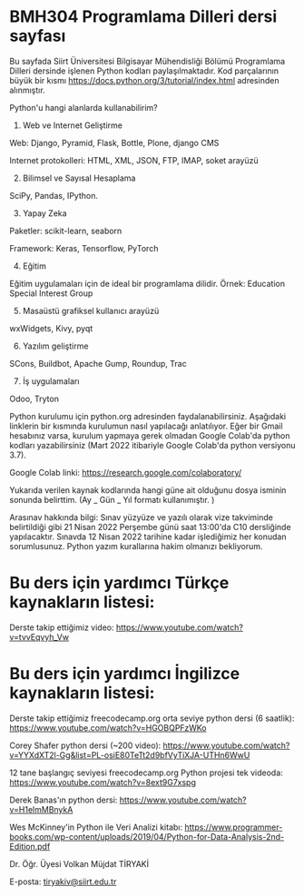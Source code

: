 # BMH304 Programlama Dilleri dersi sayfası

Bu sayfada Siirt Üniversitesi Bilgisayar Mühendisliği Bölümü Programlama Dilleri dersinde işlenen Python kodları paylaşılmaktadır. Kod parçalarının büyük bir kısmı https://docs.python.org/3/tutorial/index.html adresinden alınmıştır. 

Python'u hangi alanlarda kullanabilirim?

1) Web ve Internet Geliştirme

  Web: Django, Pyramid, Flask, Bottle, Plone, django CMS

  Internet protokolleri: HTML, XML, JSON, FTP, IMAP, soket arayüzü

2) Bilimsel ve Sayısal Hesaplama

SciPy, Pandas, IPython.

3) Yapay Zeka

Paketler: scikit-learn, seaborn

Framework: Keras, Tensorflow, PyTorch

4) Eğitim

Eğitim uygulamaları için de ideal bir programlama dilidir. Örnek: Education Special Interest Group

5) Masaüstü grafiksel kullanıcı arayüzü

wxWidgets, Kivy, pyqt

6) Yazılım geliştirme

SCons, Buildbot, Apache Gump, Roundup, Trac

7) İş uygulamaları

Odoo, Tryton

Python kurulumu için python.org adresinden faydalanabilirsiniz. Aşağıdaki linklerin bir kısmında kurulumun nasıl yapılacağı anlatılıyor. Eğer bir Gmail hesabınız varsa, kurulum yapmaya gerek olmadan Google Colab'da python kodları yazabilirsiniz (Mart 2022 itibariyle Google Colab'da python versiyonu 3.7). 

Google Colab linki: https://research.google.com/colaboratory/

Yukarıda verilen kaynak kodlarında hangi güne ait olduğunu dosya isminin sonunda belirttim. (Ay _ Gün _ Yıl formatı kullanımıştır. )

Arasınav hakkında bilgi: Sınav yüzyüze ve yazılı olarak vize takviminde belirtildiği gibi 21 Nisan 2022 Perşembe günü saat 13:00'da C10 dersliğinde yapılacaktır. Sınavda 12 Nisan 2022 tarihine kadar işlediğimiz her konudan sorumlusunuz. Python yazım kurallarına hakim olmanızı bekliyorum. 

# Bu ders için yardımcı Türkçe kaynakların listesi:

Derste takip ettiğimiz video:  https://www.youtube.com/watch?v=tvvEqvyh_Vw



# Bu ders için yardımcı İngilizce kaynakların listesi:

Derste takip ettiğimiz freecodecamp.org orta seviye python dersi (6 saatlik): https://www.youtube.com/watch?v=HGOBQPFzWKo 

Corey Shafer python dersi (~200 video): https://www.youtube.com/watch?v=YYXdXT2l-Gg&list=PL-osiE80TeTt2d9bfVyTiXJA-UTHn6WwU

12 tane başlangıç seviyesi freecodecamp.org Python projesi tek videoda:  https://www.youtube.com/watch?v=8ext9G7xspg

Derek Banas'ın python dersi:  https://www.youtube.com/watch?v=H1elmMBnykA

Wes McKinney'in Python ile Veri Analizi kitabı: https://www.programmer-books.com/wp-content/uploads/2019/04/Python-for-Data-Analysis-2nd-Edition.pdf

Dr. Öğr. Üyesi Volkan Müjdat TİRYAKİ

E-posta: tiryakiv@siirt.edu.tr
